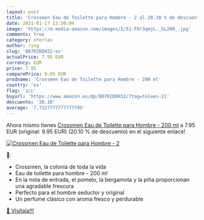 ```yaml
---
layout: post
title: 'Crossmen Eau de Toilette para Hombre - 2 al 20.10 % de descuento'
date: 2021-01-17 12:50:04
image: 'https://m.media-amazon.com/images/I/51-F0r3qmjL._SL200_.jpg'
comments: true
category: ofertas
author: ring
slug: 'B07R2DDH32-es'
actualPrice: 7.95 EUR
currency: EUR
price: 7.95
comparePrice: 9.95 EUR
prodname: 'Crossmen Eau de Toilette para Hombre - 200 ml'
country: 'es'
flag: '🇪🇸'
buyurl: 'https://www.amazon.es/dp/B07R2DDH32/?tag=tolees-21'
descuento: '20.10'
average: '7.7327777777777795'
---
```


Ahora mismo tienes [Crossmen Eau de Toilette para Hombre - 200 ml](https://www.amazon.es/dp/B07R2DDH32/?tag=tolees-21) a 7.95 EUR (original: 9.95 EUR) (20.10 %  de descuento) en el siguiente enlace!

[![Crossmen Eau de Toilette para Hombre - 2](https://m.media-amazon.com/images/I/51-F0r3qmjL._SL200_.jpg)](https://www.amazon.es/dp/B07R2DDH32/?tag=tolees-21)

🔎:

- Crossmen, la colonia de toda la vida
- Eau de toilette para hombre - 200 ml
- En la nota de entrada, el pomelo, la bergamota y la piña proporcionan una agradable frescura
- Perfecto para el hombre seductor y original
- Un perfume clásico con aroma fresco y perdurable

[🛒 Visítala!!!](https://www.amazon.es/dp/B07R2DDH32/?tag=tolees-21)
